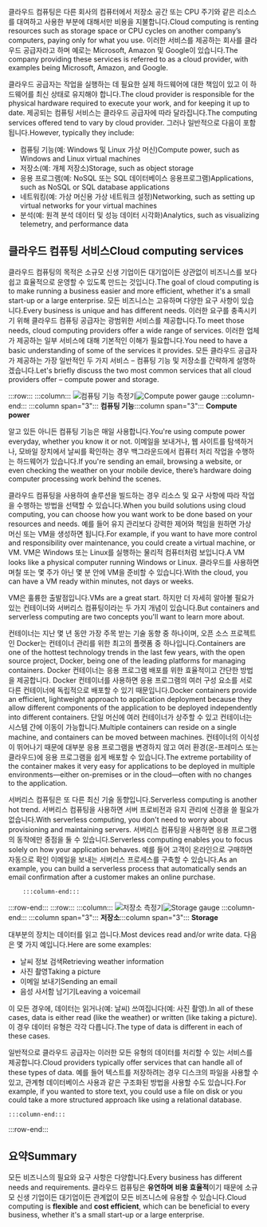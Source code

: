 <span data-ttu-id="bb80b-101">클라우드 컴퓨팅은 다른 회사의 컴퓨터에서 저장소 공간 또는 CPU 주기와 같은 리소스를 대여하고 사용한 부분에 대해서만 비용을 지불합니다.</span><span class="sxs-lookup"><span data-stu-id="bb80b-101">Cloud computing is renting resources such as storage space or CPU cycles on another company’s computers, paying only for what you use.</span></span> <span data-ttu-id="bb80b-102">이러한 서비스를 제공하는 회사를 클라우드 공급자라고 하며 예로는 Microsoft, Amazon 및 Google이 있습니다.</span><span class="sxs-lookup"><span data-stu-id="bb80b-102">The company providing these services is referred to as a cloud provider, with examples being Microsoft, Amazon, and Google.</span></span>

<span data-ttu-id="bb80b-103">클라우드 공급자는 작업을 실행하는 데 필요한 실제 하드웨어에 대한 책임이 있고 이 하드웨어를 최신 상태로 유지해야 합니다.</span><span class="sxs-lookup"><span data-stu-id="bb80b-103">The cloud provider is responsible for the physical hardware required to execute your work, and for keeping it up to date.</span></span> <span data-ttu-id="bb80b-104">제공되는 컴퓨팅 서비스는 클라우드 공급자에 따라 달라집니다.</span><span class="sxs-lookup"><span data-stu-id="bb80b-104">The computing services offered tend to vary by cloud provider.</span></span> <span data-ttu-id="bb80b-105">그러나 일반적으로 다음이 포함됩니다.</span><span class="sxs-lookup"><span data-stu-id="bb80b-105">However, typically they include:</span></span>

- <span data-ttu-id="bb80b-106">컴퓨팅 기능(예: Windows 및 Linux 가상 머신)</span><span class="sxs-lookup"><span data-stu-id="bb80b-106">Compute power, such as Windows and Linux virtual machines</span></span>
- <span data-ttu-id="bb80b-107">저장소(예: 개체 저장소)</span><span class="sxs-lookup"><span data-stu-id="bb80b-107">Storage, such as object storage</span></span>
- <span data-ttu-id="bb80b-108">응용 프로그램(예: NoSQL 또는 SQL 데이터베이스 응용프로그램)</span><span class="sxs-lookup"><span data-stu-id="bb80b-108">Applications, such as NoSQL or SQL database applications</span></span>
- <span data-ttu-id="bb80b-109">네트워킹(예: 가상 머신용 가상 네트워크 설정)</span><span class="sxs-lookup"><span data-stu-id="bb80b-109">Networking, such as setting up virtual networks for your virtual machines</span></span>
- <span data-ttu-id="bb80b-110">분석(예: 원격 분석 데이터 및 성능 데이터 시각화)</span><span class="sxs-lookup"><span data-stu-id="bb80b-110">Analytics, such as visualizing telemetry, and performance data</span></span>

## <a name="cloud-computing-services"></a><span data-ttu-id="bb80b-111">클라우드 컴퓨팅 서비스</span><span class="sxs-lookup"><span data-stu-id="bb80b-111">Cloud computing services</span></span>

<span data-ttu-id="bb80b-112">클라우드 컴퓨팅의 목적은 소규모 신생 기업이든 대기업이든 상관없이 비즈니스를 보다 쉽고 효율적으로 운영할 수 있도록 만드는 것입니다.</span><span class="sxs-lookup"><span data-stu-id="bb80b-112">The goal of cloud computing is to make running a business easier and more efficient, whether it's a small start-up or a large enterprise.</span></span> <span data-ttu-id="bb80b-113">모든 비즈니스는 고유하며 다양한 요구 사항이 있습니다.</span><span class="sxs-lookup"><span data-stu-id="bb80b-113">Every business is unique and has different needs.</span></span> <span data-ttu-id="bb80b-114">이러한 요구를 충족시키기 위해 클라우드 컴퓨팅 공급자는 광범위한 서비스를 제공합니다.</span><span class="sxs-lookup"><span data-stu-id="bb80b-114">To meet those needs, cloud computing providers offer a wide range of services.</span></span>
<span data-ttu-id="bb80b-115">이러한 업체가 제공하는 일부 서비스에 대해 기본적인 이해가 필요합니다.</span><span class="sxs-lookup"><span data-stu-id="bb80b-115">You need to have a basic understanding of some of the services it provides.</span></span> <span data-ttu-id="bb80b-116">모든 클라우드 공급자가 제공하는 가장 일반적인 두 가지 서비스 &ndash; 컴퓨팅 기능 및 저장소를 간략하게 설명하겠습니다.</span><span class="sxs-lookup"><span data-stu-id="bb80b-116">Let's briefly discuss the two most common services that all cloud providers offer &ndash; compute power and storage.</span></span>

:::row:::
    :::column:::
        <span data-ttu-id="bb80b-117">![컴퓨팅 기능 측정기](../media/2-compute-power.png)</span><span class="sxs-lookup"><span data-stu-id="bb80b-117">![Compute power gauge](../media/2-compute-power.png)</span></span>
    :::column-end:::
    <span data-ttu-id="bb80b-118">:::column span="3"::: **컴퓨팅 기능**</span><span class="sxs-lookup"><span data-stu-id="bb80b-118">:::column span="3"::: **Compute power**</span></span>

<span data-ttu-id="bb80b-119">알고 있든 아니든 컴퓨팅 기능은 매일 사용합니다.</span><span class="sxs-lookup"><span data-stu-id="bb80b-119">You're using compute power everyday, whether you know it or not.</span></span> <span data-ttu-id="bb80b-120">이메일을 보내거나, 웹 사이트를 탐색하거나, 모바일 장치에서 날씨를 확인하는 경우 백그라운드에서 컴퓨터 처리 작업을 수행하는 하드웨어가 있습니다.</span><span class="sxs-lookup"><span data-stu-id="bb80b-120">If you're sending an email, browsing a website, or even checking the weather on your mobile device, there’s hardware doing computer processing work behind the scenes.</span></span>

<span data-ttu-id="bb80b-121">클라우드 컴퓨팅을 사용하여 솔루션을 빌드하는 경우 리소스 및 요구 사항에 따라 작업을 수행하는 방법을 선택할 수 있습니다.</span><span class="sxs-lookup"><span data-stu-id="bb80b-121">When you build solutions using cloud computing, you can choose how you want work to be done based on your resources and needs.</span></span> <span data-ttu-id="bb80b-122">예를 들어 유지 관리보다 강력한 제어와 책임을 원하면 가상 머신 또는 VM을 생성하면 됩니다.</span><span class="sxs-lookup"><span data-stu-id="bb80b-122">For example, if you want to have more control and responsibility over maintenance, you could create a virtual machine, or VM.</span></span> <span data-ttu-id="bb80b-123">VM은 Windows 또는 Linux를 실행하는 물리적 컴퓨터처럼 보입니다.</span><span class="sxs-lookup"><span data-stu-id="bb80b-123">A VM looks like a physical computer running Windows or Linux.</span></span> <span data-ttu-id="bb80b-124">클라우드를 사용하면 며칠 또는 몇 주가 아닌 몇 분 안에 VM을 준비할 수 있습니다.</span><span class="sxs-lookup"><span data-stu-id="bb80b-124">With the cloud, you can have a VM ready within minutes, not days or weeks.</span></span>

<span data-ttu-id="bb80b-125">VM은 훌륭한 출발점입니다.</span><span class="sxs-lookup"><span data-stu-id="bb80b-125">VMs are a great start.</span></span> <span data-ttu-id="bb80b-126">하지만 더 자세히 알아볼 필요가 있는 컨테이너와 서버리스 컴퓨팅이라는 두 가지 개념이 있습니다.</span><span class="sxs-lookup"><span data-stu-id="bb80b-126">But containers and serverless computing are two concepts you'll want to learn more about.</span></span>

<span data-ttu-id="bb80b-127">컨테이너는 지난 몇 년 동안 가장 주목 받는 기술 동향 중 하나이며, 오픈 소스 프로젝트인 Docker는 컨테이너 관리를 위한 최고의 플랫폼 중 하나입니다.</span><span class="sxs-lookup"><span data-stu-id="bb80b-127">Containers are one of the hottest technology trends in the last few years, with the open source project, Docker, being one of the leading platforms for managing containers.</span></span> <span data-ttu-id="bb80b-128">Docker 컨테이너는 응용 프로그램 배포를 위한 효율적이고 간단한 방법을 제공합니다. Docker 컨테이너를 사용하면 응용 프로그램의 여러 구성 요소를 서로 다른 컨테이너에 독립적으로 배포할 수 있기 때문입니다.</span><span class="sxs-lookup"><span data-stu-id="bb80b-128">Docker containers provide an efficient, lightweight approach to application deployment because they allow different components of the application to be deployed independently into different containers.</span></span> <span data-ttu-id="bb80b-129">단일 머신에 여러 컨테이너가 상주할 수 있고 컨테이너는 시스템 간에 이동이 가능합니다.</span><span class="sxs-lookup"><span data-stu-id="bb80b-129">Multiple containers can reside on a single machine, and containers can be moved between machines.</span></span> <span data-ttu-id="bb80b-130">컨테이너의 이식성이 뛰어나기 때문에 대부분 응용 프로그램을 변경하지 않고 여러 환경(온-프레미스 또는 클라우드)에 응용 프로그램을 쉽게 배포할 수 있습니다.</span><span class="sxs-lookup"><span data-stu-id="bb80b-130">The extreme portability of the container makes it very easy for applications to be deployed in multiple environments—either on-premises or in the cloud—often with no changes to the application.</span></span>

<span data-ttu-id="bb80b-131">서버리스 컴퓨팅은 또 다른 최신 기술 동향입니다.</span><span class="sxs-lookup"><span data-stu-id="bb80b-131">Serverless computing is another hot trend.</span></span> <span data-ttu-id="bb80b-132">서버리스 컴퓨팅을 사용하면 서버 프로비전과 유지 관리에 신경을 쓸 필요가 없습니다.</span><span class="sxs-lookup"><span data-stu-id="bb80b-132">With serverless computing, you don't need to worry about provisioning and maintaining servers.</span></span> <span data-ttu-id="bb80b-133">서버리스 컴퓨팅을 사용하면 응용 프로그램의 동작에만 중점을 둘 수 있습니다.</span><span class="sxs-lookup"><span data-stu-id="bb80b-133">Serverless computing enables you to focus solely on how your application behaves.</span></span> <span data-ttu-id="bb80b-134">예를 들어 고객이 온라인으로 구매하면 자동으로 확인 이메일을 보내는 서버리스 프로세스를 구축할 수 있습니다.</span><span class="sxs-lookup"><span data-stu-id="bb80b-134">As an example, you can build a serverless process that automatically sends an email confirmation after a customer makes an online purchase.</span></span>

        :::column-end:::
:::row-end:::
 :::row:::
    :::column:::
        <span data-ttu-id="bb80b-135">![저장소 측정기](../media/2-storage.png)</span><span class="sxs-lookup"><span data-stu-id="bb80b-135">![Storage gauge](../media/2-storage.png)</span></span>
    :::column-end:::
    <span data-ttu-id="bb80b-136">:::column span="3"::: **저장소**</span><span class="sxs-lookup"><span data-stu-id="bb80b-136">:::column span="3"::: **Storage**</span></span>

<span data-ttu-id="bb80b-137">대부분의 장치는 데이터를 읽고 씁니다.</span><span class="sxs-lookup"><span data-stu-id="bb80b-137">Most devices read and/or write data.</span></span> <span data-ttu-id="bb80b-138">다음은 몇 가지 예입니다.</span><span class="sxs-lookup"><span data-stu-id="bb80b-138">Here are some examples:</span></span>

- <span data-ttu-id="bb80b-139">날씨 정보 검색</span><span class="sxs-lookup"><span data-stu-id="bb80b-139">Retrieving weather information</span></span>
- <span data-ttu-id="bb80b-140">사진 촬영</span><span class="sxs-lookup"><span data-stu-id="bb80b-140">Taking a picture</span></span>
- <span data-ttu-id="bb80b-141">이메일 보내기</span><span class="sxs-lookup"><span data-stu-id="bb80b-141">Sending an email</span></span>
- <span data-ttu-id="bb80b-142">음성 사서함 남기기</span><span class="sxs-lookup"><span data-stu-id="bb80b-142">Leaving a voicemail</span></span>

<span data-ttu-id="bb80b-143">이 모든 경우에, 데이터는 읽거나(예: 날씨) 쓰여집니다(예: 사진 촬영).</span><span class="sxs-lookup"><span data-stu-id="bb80b-143">In all of these cases, data is either read (like the weather) or written (like taking a picture).</span></span> <span data-ttu-id="bb80b-144">이 경우 데이터 유형은 각각 다릅니다.</span><span class="sxs-lookup"><span data-stu-id="bb80b-144">The type of data is different in each of these cases.</span></span>

<span data-ttu-id="bb80b-145">일반적으로 클라우드 공급자는 이러한 모든 유형의 데이터를 처리할 수 있는 서비스를 제공합니다.</span><span class="sxs-lookup"><span data-stu-id="bb80b-145">Cloud providers typically offer services that can handle all of these types of data.</span></span> <span data-ttu-id="bb80b-146">예를 들어 텍스트를 저장하려는 경우 디스크의 파일을 사용할 수 있고, 관계형 데이터베이스 사용과 같은 구조화된 방법을 사용할 수도 있습니다.</span><span class="sxs-lookup"><span data-stu-id="bb80b-146">For example, if you wanted to store text, you could use a file on disk or you could take a more structured approach like using a relational database.</span></span>

    :::column-end:::
:::row-end:::

## <a name="summary"></a><span data-ttu-id="bb80b-147">요약</span><span class="sxs-lookup"><span data-stu-id="bb80b-147">Summary</span></span>

<span data-ttu-id="bb80b-148">모든 비즈니스의 필요와 요구 사항은 다양합니다.</span><span class="sxs-lookup"><span data-stu-id="bb80b-148">Every business has different needs and requirements.</span></span> <span data-ttu-id="bb80b-149">클라우드 컴퓨팅은 **유연하며** **비용 효율적**이기 때문에 소규모 신생 기업이든 대기업이든 관계없이 모든 비즈니스에 유용할 수 있습니다.</span><span class="sxs-lookup"><span data-stu-id="bb80b-149">Cloud computing is **flexible** and **cost efficient**, which can be beneficial to every business, whether it's a small start-up or a large enterprise.</span></span>